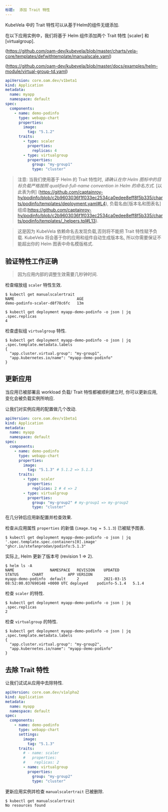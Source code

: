 ```yaml
---
标题:  添加 Trait 特性
---
```


KubeVela 中的 Trait 特性可以从基于Helm的组件无缝添加.

在以下应用实例中，我们将基于 Helm 组件添加两个 Trait 特性 [scaler] 和 [virtualgroup].

(https://github.com/oam-dev/kubevela/blob/master/charts/vela-core/templates/defwithtemplate/manualscale.yaml)

(https://github.com/oam-dev/kubevela/blob/master/docs/examples/helm-module/virtual-group-td.yaml)

```yaml
apiVersion: core.oam.dev/v1beta1
kind: Application
metadata:
  name: myapp
  namespace: default
spec:
  components:
    - name: demo-podinfo 
      type: webapp-chart
      properties: 
        image:
          tag: "5.1.2"
      traits:
        - type: scaler
          properties:
            replicas: 4
        - type: virtualgroup
          properties:
            group: "my-group1"
            type: "cluster"
```

> 注意: 当我们使用基于 Helm 的 Trait 特性时, *请确认在你 Helm 图标中的目标负载严格按照 qualified-full-name convention in Helm 的命名方式.* [以此表为例] (https://github.com/captainroy-hy/podinfo/blob/c2b9603036f1f033ec2534ca0edee8eff8f5b335/charts/podinfo/templates/deployment.yaml#L4), 负载名由[版本名和图表名]组成(https://github.com/captainroy-hy/podinfo/blob/c2b9603036f1f033ec2534ca0edee8eff8f5b335/charts/podinfo/templates/_helpers.tpl#L13).

> 这是因为 KubeVela 依赖命名去发现负载,否则将不能把 Trait 特性赋予负载. KubeVela 将会基于你的应用和组件自动生成版本名, 所以你需要保证不能超出你的 Helm 图表中命名模版格式.

## 验证特性工作正确

> 因为应用内部的调整生效需要几秒钟时间.

检查缩放组 `scaler` 特性生效.
```shell
$ kubectl get manualscalertrait
NAME                            AGE
demo-podinfo-scaler-d8f78c6fc   13m
```
```shell
$ kubectl get deployment myapp-demo-podinfo -o json | jq .spec.replicas
4
```

检查虚拟组 `virtualgroup` 特性.
```shell
$ kubectl get deployment myapp-demo-podinfo -o json | jq .spec.template.metadata.labels
{
  "app.cluster.virtual.group": "my-group1",
  "app.kubernetes.io/name": "myapp-demo-podinfo"
}
```

## 更新应用

当应用已被部署且 workload 负载/ Trait 特性都被顺利建立时,
你可以更新应用, 变化会被负载实例所响应.

让我们对实例应用的配置做几个改动.

```yaml
apiVersion: core.oam.dev/v1beta1
kind: Application
metadata:
  name: myapp
  namespace: default
spec:
  components:
    - name: demo-podinfo 
      type: webapp-chart
      properties: 
        image:
          tag: "5.1.3" # 5.1.2 => 5.1.3 
      traits:
        - type: scaler
          properties:
            replicas: 2 # 4 => 2
        - type: virtualgroup
          properties:
            group: "my-group2" # my-group1 => my-group2
            type: "cluster"
```

在几分钟后应用新配置并检查效果.

检查从应用属性 `properties` 的新值 (`image.tag = 5.1.3`) 已被赋予图表.
```shell
$ kubectl get deployment myapp-demo-podinfo -o json | jq '.spec.template.spec.containers[0].image'
"ghcr.io/stefanprodan/podinfo:5.1.3"
```
实际上, Helm 更新了版本号 (revision 1 => 2).
```shell
$ helm ls -A
NAME              	NAMESPACE	REVISION	UPDATED                                	STATUS  	CHART        	APP VERSION
myapp-demo-podinfo	default  	2       	2021-03-15 08:52:00.037690148 +0000 UTC	deployed	podinfo-5.1.4	5.1.4
```

检查 `scaler` 的特性.
```shell
$ kubectl get deployment myapp-demo-podinfo -o json | jq .spec.replicas
2
```

检查 `virtualgroup` 的特性.
```shell
$ kubectl get deployment myapp-demo-podinfo -o json | jq .spec.template.metadata.labels
{
  "app.cluster.virtual.group": "my-group2",
  "app.kubernetes.io/name": "myapp-demo-podinfo"
}
```

## 去除 Trait 特性

让我们试试从应用中去除特性.

```yaml
apiVersion: core.oam.dev/v1alpha2
kind: Application
metadata:
  name: myapp
  namespace: default
spec:
  components:
    - name: demo-podinfo 
      type: webapp-chart 
      settings: 
        image:
          tag: "5.1.3"
      traits:
        # - name: scaler
        #   properties:
        #    replicas: 2 
        - name: virtualgroup
          properties:
            group: "my-group2"
            type: "cluster"
```

更新应用实例并检查 `manualscalertrait` 已被删除.
```shell
$ kubectl get manualscalertrait
No resources found
```


